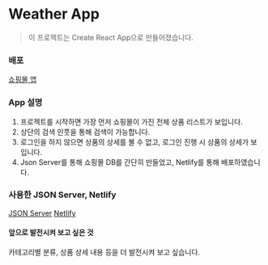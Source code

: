 # Weather App

> 이 프로젝트는 Create React App으로 만들어졌습니다.

### 배포

[쇼핑몰 앱](https://mellow-shop.netlify.app/)

### App 설명

1. 프로젝트를 시작하면 가장 먼저 쇼핑몰이 가진 전체 상품 리스트가 보입니다.
2. 상단의 검색 인풋을 통해 검색이 가능합니다.
3. 로그인을 하지 않으면 상품의 상세를 볼 수 없고, 로그인 진행 시 상품의 상세가 보입니다.
4. Json Server를 통해 쇼핑몰 DB를 간단히 만들었고, Netlify를 통해 배포하였습니다.

### 사용한 JSON Server, Netlify

[JSON Server](https://www.npmjs.com/package/json-server)
[Netlify](https://www.netlify.com/)

#### 앞으로 발전시켜 보고 싶은 것

카테고리별 분류, 상품 상세 내용 등을 더 발전시켜 보고 싶습니다.
